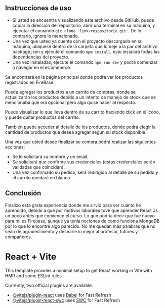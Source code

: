 ## Instrucciones de uso

- Si usted se encuentra visualizando este archivo desde GitHub, puede copiar la dirección del repositorio, abrir una terminal en su máquina, y ejecutar el comando `git clone 'link-respositorio.git'`. De lo contrario, ignore lo mencionado.
- Una vez que usted ya cuente con el proyecto descargado en su máquina, ubíquese dentro de la carpeta que lo deje a la par del archivo package.json y ejecute el comando `npm install`, esto instalará todas las dependencias del proyecto.
- Una vez instaladas, ejecute el comando `npm run dev` y podrá comenzar a navegar en el eCommerce.

Se encontrará en la página principal donde podrá ver los productos registrados en FireBase.

Puede agregar los productos a un carrito de compras, donde se actualizarán los productos debido a un intento de manejo de stock que se mencionaba que era opcional pero algo quise hacer al respecto.

Puede visualizar lo que lleva dentro de su carrito haciendo click en el ícono, y puede quitar productos del carrito.

También puede acceder al detalle de los productos, donde podrá elegir la cantidad de productos que desea agregar según su stock disponible.

Una vez que usted desee finalizar su compra podrá realizar las siguientes acciones:
- Se le solicitará su nombre y un email.
- Se solicitará que confirme sus credenciales (estas credenciales serán validadas que coincidan).
- Una vez confirmado su pedido, será redirigido al detalle de su pedido y el carrito quedará en blanco.

## Conclusión

Finalizo esta grata experiencia donde me sirvió para ver cuánto he aprendido, debido a que por motivos laborales tuve que aprender React Js un poco antes que comience el curso.
Lo que podría decir que fue nuevo para mi es Firebase, aunque ya tenía nociones de como funciona MongoDB por lo que lo encontré algo parecido.
No me quedan más palabras que no sean de agradecimiento y desearle lo mejor al profesor, tutores y compañeros.

# React + Vite

This template provides a minimal setup to get React working in Vite with HMR and some ESLint rules.

Currently, two official plugins are available:

- [@vitejs/plugin-react](https://github.com/vitejs/vite-plugin-react/blob/main/packages/plugin-react/README.md) uses [Babel](https://babeljs.io/) for Fast Refresh
- [@vitejs/plugin-react-swc](https://github.com/vitejs/vite-plugin-react-swc) uses [SWC](https://swc.rs/) for Fast Refresh
